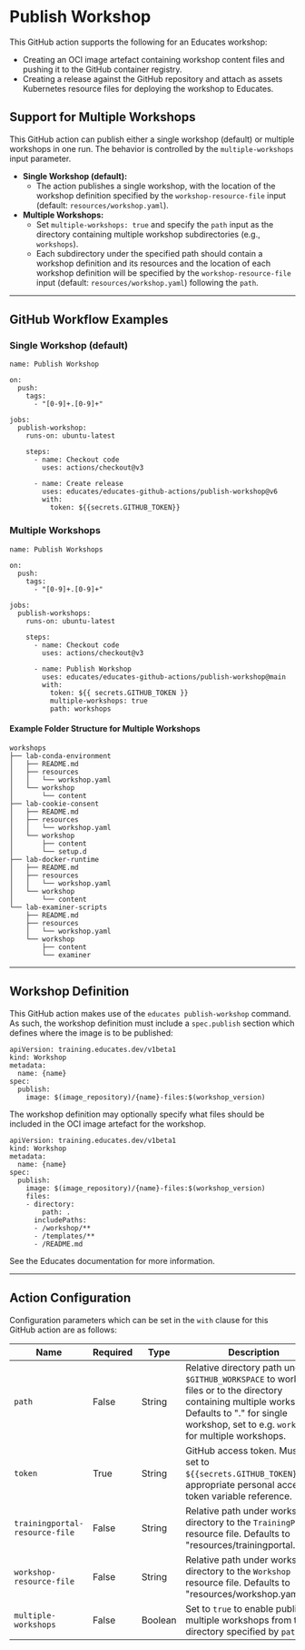 # Publish Workshop

This GitHub action supports the following for an Educates workshop:

* Creating an OCI image artefact containing workshop content files and pushing
  it to the GitHub container registry.
* Creating a release against the GitHub repository and attach as assets
  Kubernetes resource files for deploying the workshop to Educates.

## Support for Multiple Workshops

This GitHub action can publish either a single workshop (default) or multiple workshops in one run. The behavior is controlled by the `multiple-workshops` input parameter.

- **Single Workshop (default):**
  - The action publishes a single workshop, with the location of the workshop definition specified by the `workshop-resource-file` input (default: `resources/workshop.yaml`).
- **Multiple Workshops:**
  - Set `multiple-workshops: true` and specify the `path` input as the directory containing multiple workshop subdirectories (e.g., `workshops`).
  - Each subdirectory under the specified path should contain a workshop definition and its resources and 
  the location of each workshop definition will be specified by the `workshop-resource-file` input (default: `resources/workshop.yaml`) following the `path`.

---

## GitHub Workflow Examples

### Single Workshop (default)

```
name: Publish Workshop

on:
  push:
    tags:
      - "[0-9]+.[0-9]+"

jobs:
  publish-workshop:
    runs-on: ubuntu-latest

    steps:
      - name: Checkout code
        uses: actions/checkout@v3

      - name: Create release
        uses: educates/educates-github-actions/publish-workshop@v6
        with:
          token: ${{secrets.GITHUB_TOKEN}}
```

### Multiple Workshops

```
name: Publish Workshops

on:
  push:
    tags:
      - "[0-9]+.[0-9]+"

jobs:
  publish-workshops:
    runs-on: ubuntu-latest

    steps:
      - name: Checkout code
        uses: actions/checkout@v3

      - name: Publish Workshop
        uses: educates/educates-github-actions/publish-workshop@main
        with:
          token: ${{ secrets.GITHUB_TOKEN }}
          multiple-workshops: true
          path: workshops
```

#### Example Folder Structure for Multiple Workshops

```
workshops
├── lab-conda-environment
│   ├── README.md
│   ├── resources
│   │   └── workshop.yaml
│   └── workshop
│       └── content
├── lab-cookie-consent
│   ├── README.md
│   ├── resources
│   │   └── workshop.yaml
│   └── workshop
│       ├── content
│       └── setup.d
├── lab-docker-runtime
│   ├── README.md
│   ├── resources
│   │   └── workshop.yaml
│   └── workshop
│       └── content
└── lab-examiner-scripts
    ├── README.md
    ├── resources
    │   └── workshop.yaml
    └── workshop
        ├── content
        └── examiner
```

---

## Workshop Definition

This GitHub action makes use of the `educates publish-workshop` command. As
such, the workshop definition must include a `spec.publish` section which
defines where the image is to be published:

```
apiVersion: training.educates.dev/v1beta1
kind: Workshop
metadata:
  name: {name}
spec:
  publish:
    image: $(image_repository)/{name}-files:$(workshop_version)
```

The workshop definition may optionally specify what files should be included in
the OCI image artefact for the workshop.

```
apiVersion: training.educates.dev/v1beta1
kind: Workshop
metadata:
  name: {name}
spec:
  publish:
    image: $(image_repository)/{name}-files:$(workshop_version)
    files:
    - directory:
        path: .
      includePaths:
      - /workshop/**
      - /templates/**
      - /README.md
```

See the Educates documentation for more information.

---

## Action Configuration

Configuration parameters which can be set in the `with` clause for this
GitHub action are as follows:

| Name                            | Required | Type     | Description                        |
|---------------------------------|----------|----------|------------------------------------|
| `path`                          | False    | String   | Relative directory path under `$GITHUB_WORKSPACE` to workshop files or to the directory containing multiple workshops. Defaults to "." for single workshop, set to e.g. `workshops` for multiple workshops. |
| `token`                         | True     | String   | GitHub access token. Must be set to `${{secrets.GITHUB_TOKEN}}` or appropriate personal access token variable reference. |
| `trainingportal-resource-file`  | False    | String   | Relative path under workshop directory to the `TrainingPortal` resource file. Defaults to "resources/trainingportal.yaml". |
| `workshop-resource-file`        | False    | String   | Relative path under workshop directory to the `Workshop` resource file. Defaults to "resources/workshop.yaml". |
| `multiple-workshops`            | False    | Boolean  | Set to `true` to enable publishing multiple workshops from the directory specified by `path`. |
